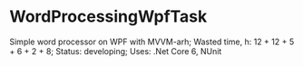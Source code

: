# WordProcessingWpfTask

Simple word processor on WPF with MVVM-arh; 
Wasted time, h: 12 + 12 + 5 + 6 + 2 + 8;
Status: developing;
Uses: .Net Core 6, NUnit
